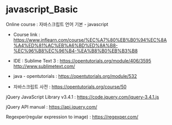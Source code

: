# javascript_Basic

Online course : 자바스크립트 언어 기본 - javascript

  - Course link : https://www.inflearn.com/course/%EC%A7%80%EB%B0%94%EC%8A%A4%ED%81%AC%EB%A6%BD%ED%8A%B8-%EC%96%B8%EC%96%B4-%EA%B8%B0%EB%B3%B8


  - IDE : Sublime Text 3 :
https://opentutorials.org/module/406/3595
http://www.sublimetext.com/

  - java - opentutorials :
https://opentutorials.org/module/532

  - 자바스크립트 사전 : 
https://opentutorials.org/course/50

jQuery JavaScript Library v3.4.1 : 
https://code.jquery.com/jquery-3.4.1.js

jQuery API manual : https://api.jquery.com/

Regexper(regular expression to image) : https://regexper.com/
